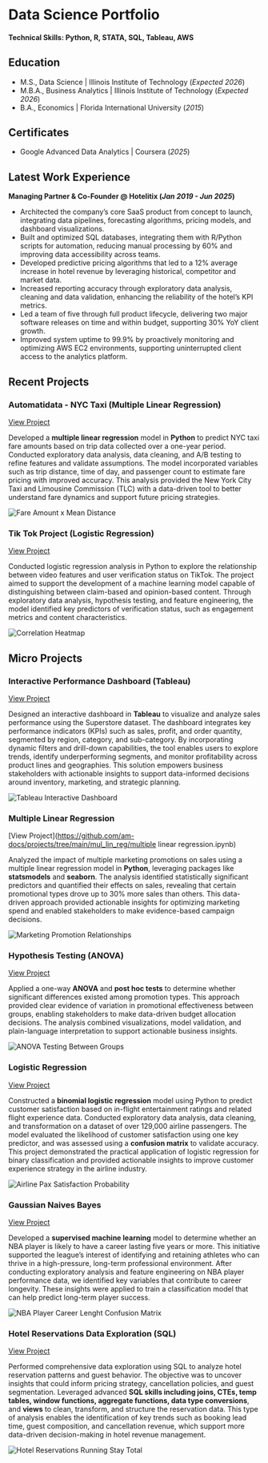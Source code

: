 # Data Science Portfolio

#### Technical Skills: Python, R, STATA, SQL, Tableau, AWS

## Education 	
- M.S., Data Science | Illinois Institute of Technology (_Expected 2026_)		        		
- M.B.A., Business Analytics | Illinois Institute of Technology (_Expected 2026_)
- B.A., Economics | Florida International University (_2015_)

## Certificates
- Google Advanced Data Analytics | Coursera (_2025_)

## Latest Work Experience
**Managing Partner & Co-Founder @ Hotelitix (_Jan 2019 - Jun 2025_)**
- Architected the company’s core SaaS product from concept to launch, integrating data pipelines, forecasting algorithms, pricing models, and dashboard visualizations. 
- Built and optimized SQL databases, integrating them with R/Python scripts for automation, reducing manual processing by 60% and improving data accessibility across teams. 
- Developed predictive pricing algorithms that led to a 12% average increase in hotel revenue by leveraging historical, competitor and market data.
- Increased reporting accuracy through exploratory data analysis, cleaning and data validation, enhancing the reliability of the hotel’s KPI metrics. 
- Led a team of five through full product lifecycle, delivering two major software releases on time and within budget, supporting 30% YoY client growth. 
- Improved system uptime to 99.9% by proactively monitoring and optimizing AWS EC2 environments, supporting uninterrupted client access to the analytics platform.

## Recent Projects
### Automatidata - NYC Taxi (Multiple Linear Regression)
[View Project](https://github.com/am-docs/projects/tree/main/automatidata/automatidata_linear_reg.ipynb)

Developed a **multiple linear regression** model in **Python** to predict NYC taxi fare amounts based on trip data collected over a one-year period. Conducted exploratory data analysis, data cleaning, and A/B testing to refine features and validate assumptions. The model incorporated variables such as trip distance, time of day, and passenger count to estimate fare pricing with improved accuracy. This analysis provided the New York City Taxi and Limousine Commission (TLC) with a data-driven tool to better understand fare dynamics and support future pricing strategies.

![Fare Amount x Mean Distance](/assets/img/fare_amount_mean_dist.jpeg)

### Tik Tok Project (Logistic Regression)
[View Project](https://github.com/am-docs/projects/tree/main/tik_tok/tik_tok_project.ipynb)

Conducted logistic regression analysis in Python to explore the relationship between video features and user verification status on TikTok. The project aimed to support the development of a machine learning model capable of distinguishing between claim-based and opinion-based content. Through exploratory data analysis, hypothesis testing, and feature engineering, the model identified key predictors of verification status, such as engagement metrics and content characteristics.

![Correlation Heatmap](/assets/img/correlation_heatmap.jpeg)

## Micro Projects
### Interactive Performance Dashboard (Tableau)
[View Project](https://public.tableau.com/views/InteractivePerformanceDashboard_17502559031740/PerformanceDashboard?:language=en-US&:sid=&:redirect=auth&:display_count=n&:origin=viz_share_link)

Designed an interactive dashboard in **Tableau** to visualize and analyze sales performance using the Superstore dataset. The dashboard integrates key performance indicators (KPIs) such as sales, profit, and order quantity, segmented by region, category, and sub-category. By incorporating dynamic filters and drill-down capabilities, the tool enables users to explore trends, identify underperforming segments, and monitor profitability across product lines and geographies. This solution empowers business stakeholders with actionable insights to support data-informed decisions around inventory, marketing, and strategic planning.

![Tableau Interactive Dashboard](/assets/img/tableau_dashboard.jpeg)

### Multiple Linear Regression
[View Project](https://github.com/am-docs/projects/tree/main/mul_lin_reg/multiple linear regression.ipynb)

Analyzed the impact of multiple marketing promotions on sales using a multiple linear regression model in **Python**, leveraging packages like **statsmodels** and **seaborn**. The analysis identified statistically significant predictors and quantified their effects on sales, revealing that certain promotional types drove up to 30% more sales than others. This data-driven approach provided actionable insights for optimizing marketing spend and enabled stakeholders to make evidence-based campaign decisions.

![Marketing Promotion Relationships](/assets/img/mlr_pairplot.jpeg)

### Hypothesis Testing (ANOVA)
[View Project](https://github.com/am-docs/projects/tree/main/hypothesis_testing/hypothesis_testing.ipynb)

Applied a one-way **ANOVA** and **post hoc tests** to determine whether significant differences existed among promotion types. This approach provided clear evidence of variation in promotional effectiveness between groups, enabling stakeholders to make data-driven budget allocation decisions. The analysis combined visualizations, model validation, and plain-language interpretation to support actionable business insights.

![ANOVA Testing Between Groups](/assets/img/anova_boxplot.jpeg)

### Logistic Regression
[View Project](https://github.com/am-docs/projects/tree/main/logistic_reg/logistic_regression.ipynb)

Constructed a **binomial logistic regression** model using Python to predict customer satisfaction based on in-flight entertainment ratings and related flight experience data. Conducted exploratory data analysis, data cleaning, and transformation on a dataset of over 129,000 airline passengers. The model evaluated the likelihood of customer satisfaction using one key predictor, and was assessed using a **confusion matrix** to validate accuracy. This project demonstrated the practical application of logistic regression for binary classification and provided actionable insights to improve customer experience strategy in the airline industry.

![Airline Pax Satisfaction Probability](/assets/img/satisfaction_prob.jpeg)

### Gaussian Naives Bayes
[View Project](https://github.com/am-docs/projects/tree/main/nba/nba_naives_bayes.ipynb)

Developed a **supervised machine learning** model to determine whether an NBA player is likely to have a career lasting five years or more. This initiative supported the league’s interest of identifying and retaining athletes who can thrive in a high-pressure, long-term professional environment. After conducting exploratory analysis and feature engineering on NBA player performance data, we identified key variables that contribute to career longevity. These insights were applied to train a classification model that can help predict long-term player success.

![NBA Player Career Lenght Confusion Matrix](/assets/img/nba_confusion_matrix.jpeg)

### Hotel Reservations Data Exploration (SQL)
[View Project](https://github.com/am-docs/projects/tree/main/hotel_reservations_SQL/hotel_reservations.sql)

Performed comprehensive data exploration using SQL to analyze hotel reservation patterns and guest behavior. The objective was to uncover insights that could inform pricing strategy, cancellation policies, and guest segmentation. Leveraged advanced **SQL skills including joins, CTEs, temp tables, window functions, aggregate functions, data type conversions**, and **views** to clean, transform, and structure the reservation data. This type of analysis enables the identification of key trends such as booking lead time, guest composition, and cancellation revenue, which support more data-driven decision-making in hotel revenue management.

![Hotel Reservations Running Stay Total](/assets/img/res_running_stay_total.jpeg)

